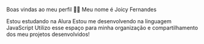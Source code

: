 Boas vindas ao meu perfil 💜💜
Meu nome é Joicy Fernandes

Estou estudando na Alura
Estou me desenvolvendo na linguagem JavaScript
Utilizo esse espaço para minha organização e compartilhamento dos meu projetos desenvolvidos!

